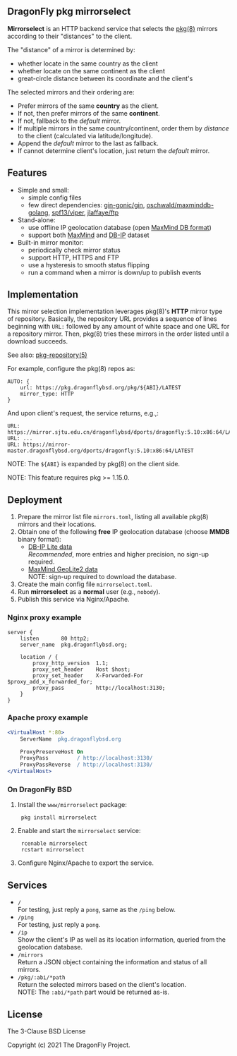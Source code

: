 DragonFly pkg mirrorselect
--------------------------

**Mirrorselect** is an HTTP backend service that selects the
[pkg(8)](https://man.dragonflybsd.org/?command=pkg&section=8)
mirrors according to their "distances" to the client.

The "distance" of a mirror is determined by:

* whether locate in the same country as the client
* whether locate on the same continent as the client
* great-circle distance between its coordinate and the client's

The selected mirrors and their ordering are:

* Prefer mirrors of the same **country** as the client.
* If not, then prefer mirrors of the same **continent**.
* If not, fallback to the *default* mirror.
* If multiple mirrors in the same country/continent, order them by
  *distance* to the client (calculated via latitude/longitude).
* Append the *default* mirror to the last as fallback.
* If cannot determine client's location, just return the *default* mirror.

Features
--------
* Simple and small:
  - simple config files
  - few direct dependencies:
  [gin-gonic/gin](https://github.com/gin-gonic/gin),
  [oschwald/maxminddb-golang](https://github.com/oschwald/maxminddb-golang),
  [spf13/viper](https://github.com/spf13/viper),
  [jlaffaye/ftp](https://github.com/jlaffaye/ftp)
* Stand-alone:
  - use offline IP geolocation database
    (open [MaxMind DB format](https://maxmind.github.io/MaxMind-DB/))
  - support both [MaxMind](https://www.maxmind.com) and
  [DB-IP](https://db-ip.com) dataset
* Built-in mirror monitor:
  - periodically check mirror status
  - support HTTP, HTTPS and FTP
  - use a hysteresis to smooth status flipping
  - run a command when a mirror is down/up to publish events

Implementation
--------------
This mirror selection implementation leverages pkg(8)'s **HTTP**
mirror type of repository.
Basically, the repository URL provides a sequence of lines beginning with
`URL:` followed by any amount of white space and one URL for a repository
mirror.
Then, pkg(8) tries these mirrors in the order listed until a download
succeeds.

See also: [pkg-repository(5)](https://man.dragonflybsd.org/?command=pkg-repository&section=5)

For example, configure the pkg(8) repos as:
```
AUTO: {
	url: https://pkg.dragonflybsd.org/pkg/${ABI}/LATEST
	mirror_type: HTTP
}
```

And upon client's request, the service returns, e.g.,:
```
URL: https://mirror.sjtu.edu.cn/dragonflybsd/dports/dragonfly:5.10:x86:64/LATEST
URL: ...
URL: https://mirror-master.dragonflybsd.org/dports/dragonfly:5.10:x86:64/LATEST
```

NOTE: The `${ABI}` is expanded by pkg(8) on the client side.

NOTE: This feature requires pkg >= 1.15.0.

Deployment
----------
1. Prepare the mirror list file `mirrors.toml`, listing all available
   pkg(8) mirrors and their locations.
2. Obtain one of the following **free** IP geolocation database
   (choose **MMDB** binary format):
   * [DB-IP Lite data](https://db-ip.com/db/download/ip-to-city-lite)
     <br>
     *Recommended*, more entries and higher precision, no sign-up required.
   * [MaxMind GeoLite2 data](https://dev.maxmind.com/geoip/geoip2/geolite2/)
     <br>
     NOTE: sign-up required to download the database.
3. Create the main config file `mirrorselect.toml`.
4. Run **mirrorselect** as a **normal** user (e.g., `nobody`).
5. Publish this service via Nginx/Apache.

### Nginx proxy example

```nginx
server {
    listen       80 http2;
    server_name  pkg.dragonflybsd.org;

    location / {
        proxy_http_version  1.1;
        proxy_set_header    Host $host;
        proxy_set_header    X-Forwarded-For $proxy_add_x_forwarded_for;
        proxy_pass          http://localhost:3130;
    }
}
```

### Apache proxy example

```apache
<VirtualHost *:80>
    ServerName  pkg.dragonflybsd.org

    ProxyPreserveHost On
    ProxyPass         / http://localhost:3130/
    ProxyPassReverse  / http://localhost:3130/
</VirtualHost>
```

### On DragonFly BSD

1. Install the `www/mirrorselect` package:

        pkg install mirrorselect

2. Enable and start the `mirrorselect` service:

        rcenable mirrorselect
        rcstart mirrorselect

3. Configure Nginx/Apache to export the service.

Services
--------
* `/`
  <br>
  For testing, just reply a `pong`, same as the `/ping` below.
* `/ping`
  <br>
  For testing, just reply a `pong`.
* `/ip`
  <br>
  Show the client's IP as well as its location information,
  queried from the geolocation database.
* `/mirrors`
  <br>
  Return a JSON object containing the information and status of all mirrors.
* `/pkg/:abi/*path`
  <br>
  Return the selected mirrors based on the client's location.
  <br>
  NOTE: The `:abi/*path` part would be returned as-is.

License
-------
The 3-Clause BSD License

Copyright (c) 2021 The DragonFly Project.
